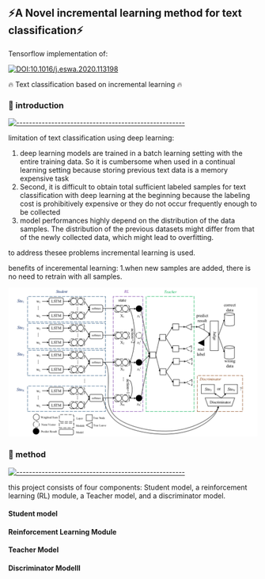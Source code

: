 ## :zap:A Novel incremental learning method for text classification:zap:
<p> Tensorflow implementation of: </p>

[![DOI:10.1016/j.eswa.2020.113198](http://img.shields.io/badge/DOI-10.1016/j.eswa.2020.113198-1589F0.svg)](https://doi.org/10.1016/j.eswa.2020.113198)

:fire: Text classification based on incremental learning :fire:

### :bookmark: introduction

[![-----------------------------------------------------]( 
https://raw.githubusercontent.com/andreasbm/readme/master/assets/lines/aqua.png)](https://github.com/ImMohammadHosseini/incremental-learning?tab=repositories)

 limitation of  text classification using deep learning:
1. deep learning models are trained in a batch learning setting with the entire training data. So it is cumbersome when used in a continual learning setting because storing previous text data is a memory expensive task
1. Second, it is difficult to obtain total sufficient labeled samples for text classification with deep learning at the beginning because the labeling cost is prohibitively expensive or they do not occur frequently enough to be collected
1. model performances highly depend on the distribution of the data samples. The distribution of the previous datasets might differ from that of the newly collected data, which might lead to overfitting.

to address thesee problems incremental learning is used.

benefits of inceremental learning:
1.when new samples are added, there is no need to retrain with all samples.

![The structure](images/1.png)

### :bookmark: method

[![-----------------------------------------------------]( 
https://raw.githubusercontent.com/andreasbm/readme/master/assets/lines/aqua.png)](https://github.com/ImMohammadHosseini/incremental-learning?tab=repositories)

this project consists of four components: Student model, a reinforcement learning (RL) module, a Teacher model, and a discriminator model.

#### Student model

#### Reinforcement Learning Module

#### Teacher Model

#### Discriminator Modelll
